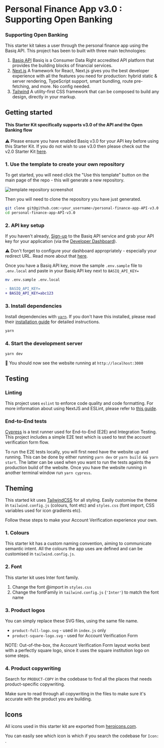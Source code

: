 # Personal Finance App v3.0 : Supporting Open Banking
### Supporting Open Banking 

This starter kit takes a user through the personal finance app using the Basiq API. This project has been to built with three main technologies:

1. [Basiq API](https://api.basiq.io)
   Basiq is a Consumer Data Right accredited API platform that provides the building blocks of financial services.
2. [Next.js](https://github.com/vercel/next.js/)
   A framework for React, Next.js gives you the best developer experience with all the features you need for production: hybrid static & server rendering, TypeScript support, smart bundling, route pre-fetching, and more. No config needed.
3. [Tailwind](https://github.com/tailwindlabs/tailwindcss)
   A utility-first CSS framework that can be composed to build any design, directly in your markup.

## Getting started

#### This Starter Kit specifically supports v3.0 of the API and the Open Banking flow

:warning: Please ensure you have enabled Basiq v3.0 for your API key before using this Starter Kit. If you do not wish to use v3.0 then please check out the v2.0 Starter Kit [here](https://github.com/basiqio/account-verification). 

### 1. Use the template to create your own repository

To get started, you will need click the "Use this template" button on the main page of the repo - this will generate a new repository.

![template repository screenshot](https://user-images.githubusercontent.com/92170066/205834638-0818b86f-4ddb-4c34-8e0e-fefef5ba18fa.png)

Then you will need to clone the repository you have just generated. 

```sh
git clone git@github.com:<your_username>/personal-finance-app-API-v3.0.git
cd personal-finance-app-API-v3.0
```

### 2. API key setup

If you haven't already, [Sign-up](https://dashboard.basiq.io/login) to the Basiq API service and grab your API key for your application (via the [Developer Dashboard](https://dashboard.basiq.io/)).

:warning: Don't forget to configure your dashboard appropriately - especially your redirect URL. Read more about that [here](https://api.basiq.io/docs/dash-configuration). 

Once you have a Basiq API key, move the sample `.env.sample` file to `.env.local` and paste in your Basiq API key next to `BASIQ_API_KEY=`

```sh
mv .env.sample .env.local
```

```diff
- BASIQ_API_KEY=
+ BASIQ_API_KEY=abc123
```

### 3. Install dependencies

Install dependencies with [`yarn`](https://github.com/yarnpkg/yarn). If you don't have this installed, please read their [installation guide](https://yarnpkg.com/en/docs/install) for detailed instructions.

```sh
yarn
```

### 4. Start the development server

```sh
yarn dev
```

🎉 You should now see the website running at `http://localhost:3000`

## Testing

### Linting

This project uses `eslint` to enforce code quality and code formatting. For more information about using NextJS and ESLint, please refer to [this guide](https://nextjs.org/docs/basic-features/eslint).

### End-to-End tests

[Cypress](https://github.com/cypress-io/cypress) is a test runner used for End-to-End (E2E) and Integration Testing. This project includes a simple E2E test which is used to test the account verification form flow.

To run the E2E tests locally, you will first need have the website up and running. This can be done by either running `yarn dev` or `yarn build && yarn start`. The latter can be used when you want to run the tests againts the production build of the website. Once you have the website running in another terminal window run `yarn cypress`.

## Theming

This started kit uses [TailwindCSS](https://tailwindcss.com/docs/configuration) for all styling. Easily customise the theme in `tailwind.config.js` (colours, font etc) and `styles.css` (font import, CSS variables used for icon gradients etc).

Follow these steps to make your Account Verification experience your own.

### 1. Colours

This starter kit has a custom naming convention, aiming to communicate semantic intent. All the colours the app uses are defined and can be customised in `tailwind.config.js`.

### 2. Font

This starter kit uses Inter font family.

1. Change the font @import in `styles.css`
2. Change the fontFamily in `tailwind.config.js` (`'Inter'`) to match the font name

### 3. Product logos

You can simply replace these SVG files, using the same file name.

- `product-full-logo.svg` - used in `index.js` only
- `product-square-logo.svg` - used for Account Verification Form

NOTE: Out-of-the-box, the Account Verification Form layout works best with a perfectly square logo, since it uses the square institution logo on some steps.

### 4. Product copywriting

Search for `PRODUCT-COPY` in the codebase to find all the places that needs product-specific copywriting.

Make sure to read through all copywriting in the files to make sure it's accurate with the product you are building.

## Icons

All icons used in this starter kit are exported from [heroicons.com](https://heroicons.com/).

You can easily see which icon is which if you search the codebase for `Icon: `.
